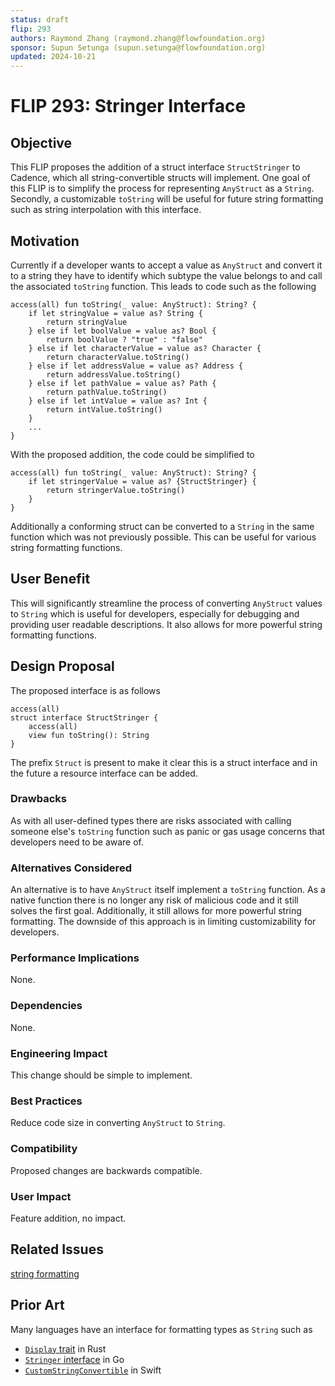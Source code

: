 ```yaml
---
status: draft 
flip: 293
authors: Raymond Zhang (raymond.zhang@flowfoundation.org)
sponsor: Supun Setunga (supun.setunga@flowfoundation.org) 
updated: 2024-10-21
---
```


# FLIP 293: Stringer Interface

## Objective

This FLIP proposes the addition of a struct interface `StructStringer` to Cadence, which all string-convertible structs will implement. One goal of this FLIP is to simplify the process for representing `AnyStruct` as a `String`. Secondly, a customizable `toString` will be useful for future string formatting such as string interpolation with this interface.

## Motivation

Currently if a developer wants to accept a value as `AnyStruct` and convert it to a string they have to identify which subtype the value belongs to and call the associated `toString` function. This leads to code such as the following
```cadence
access(all) fun toString(_ value: AnyStruct): String? {
    if let stringValue = value as? String {
        return stringValue
    } else if let boolValue = value as? Bool {
        return boolValue ? "true" : "false"
    } else if let characterValue = value as? Character {
        return characterValue.toString()
    } else if let addressValue = value as? Address {
        return addressValue.toString()
    } else if let pathValue = value as? Path {
        return pathValue.toString()
    } else if let intValue = value as? Int {
        return intValue.toString()
    }
    ...
}
```
With the proposed addition, the code could be simplified to 
```cadence
access(all) fun toString(_ value: AnyStruct): String? {
    if let stringerValue = value as? {StructStringer} {
        return stringerValue.toString()
    }
}
```
Additionally a conforming struct can be converted to a `String` in the same function which was not previously possible. This can be useful for various string formatting functions.

## User Benefit

This will significantly streamline the process of converting `AnyStruct` values to `String` which is useful for developers, especially for debugging and providing user readable descriptions. It also allows for more powerful string formatting functions.

## Design Proposal

The proposed interface is as follows

```cadence
access(all) 
struct interface StructStringer {
    access(all)
    view fun toString(): String
}
```

The prefix `Struct` is present to make it clear this is a struct interface and in the future a resource interface can be added.

### Drawbacks

As with all user-defined types there are risks associated with calling someone else's `toString` function such as panic or gas usage concerns that developers need to be aware of.

### Alternatives Considered

An alternative is to have `AnyStruct` itself implement a `toString` function. As a native function there is no longer any risk of malicious code and it still solves the first goal. Additionally, it still allows for more powerful string formatting. The downside of this approach is in limiting customizability for developers.

### Performance Implications

None.

### Dependencies

None.

### Engineering Impact

This change should be simple to implement.

### Best Practices

Reduce code size in converting `AnyStruct` to `String`.

### Compatibility

Proposed changes are backwards compatible.

### User Impact

Feature addition, no impact.

## Related Issues

[string formatting](https://github.com/onflow/cadence/issues/3579)

## Prior Art

Many languages have an interface for formatting types as `String` such as

- [`Display` trait](https://doc.rust-lang.org/std/fmt/trait.Display.html) in Rust
- [`Stringer` interface](https://pkg.go.dev/fmt#Stringer) in Go
- [`CustomStringConvertible`](https://developer.apple.com/documentation/swift/customstringconvertible)  in Swift

